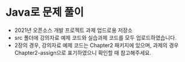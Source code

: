 # Java로 문제 풀이

- 2021년 오픈소스 개발 프로젝트 과제 업드로용 저장소
- src 폴더에 강의자료 예제 코드와 실습과제 코드를 모두 업로드하였습니다.
- 2장의 경우, 강의자료 예제 코드는 Chapter2 패키지에 있으며, 과제의 경우 Chapter2-assign으로 표기하였으니 확인할 때 참고해주세요.
